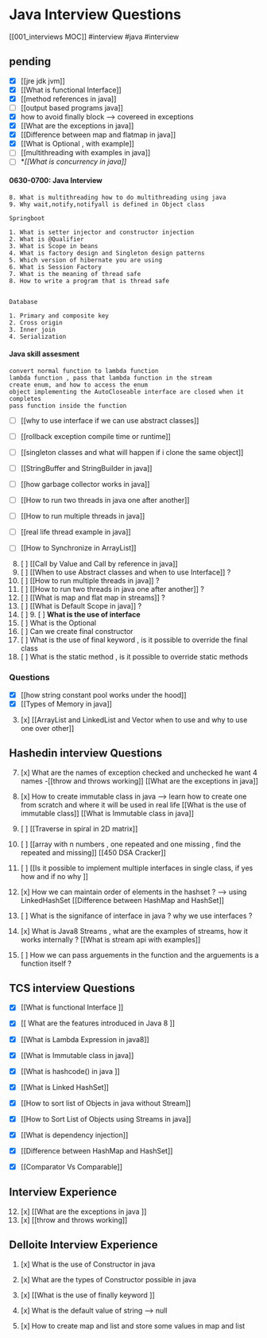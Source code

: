  # Java Interview Questions
 [[001_interviews MOC]]
 #interview 
 #java 
#interview


## pending
- [x] [[jre jdk jvm]]
- [x] [[What is functional Interface]]
- [x] [[method references in java]]
- [ ] [[output based programs java]]
- [x] how to avoid finally block --> covereed in exceptions
- [x] [[What are the exceptions in java]]
- [x] [[Difference between map and flatmap in java]]
- [x] [[What is Optional , with example]]
- [ ] [[multithreading with examples in java]]
- [ ] **[[What is concurrency in java]]*  

#### 0630-0700: Java Interview 

	8. What is multithreading how to do multithreading using java
	9. Why wait,notify,notifyall is defined in Object class

	Springboot
	
	1. What is setter injector and constructor injection
	2. What is @Qualifier 
	3. What is Scope in beans
	4. What is factory design and Singleton design patterns
	5. Which version of hibernate you are using 
	6. What is Session Factory
	7. What is the meaning of thread safe
	8. How to write a program that is thread safe


	Database
	
	1. Primary and composite key
	2. Cross origin 
	3. Inner join
	4. Serialization

#### Java skill assesment 
	convert normal function to lambda function
	lambda function , pass that lambda function in the stream
	create enum, and how to access the enum
	object implementing the AutoCloseable interface are closed when it completes
	pass function inside the function
- [ ] [[why to use interface if we can use abstract classes]]

- [ ] [[rollback exception compile time or runtime]]
- [ ] [[singleton classes and what will happen if i clone the same object]]
- [ ] [[StringBuffer and StringBuilder in java]]
- [ ] [[how garbage collector works in java]]
- [ ] [[How to run two threads in java one after another]]
- [ ] [[How to run multiple threads in java]]
- [ ] [[real life thread example in java]]
- [ ] [[How to Synchronize in ArrayList]]

8. [ ] [[Call by Value and Call by reference in java]]
9. [ ] [[When to use Abstract classes and when to use Interface]] ?
4. [ ] [[How to run multiple threads in java]] ?
5. [ ] [[How to run two threads in java one after another]] ?
6. [ ] [[What is map and flat map in streams]] ?
7. [ ] [[What is Default Scope in java]] ?
8. [ ] 9. [ ] **What is the use of interface**
10. [ ] What is the Optional
11. [ ] Can we create final constructor
4. [ ] What is the use of final keyword , is it possible to override the final class
5. [ ] What is the static method , is it possible to override static methods


### Questions 
- [x] [[how string constant pool works under the hood]]
- [x] [[Types of Memory in java]]
3. [x] [[ArrayList and LinkedList and Vector when to use and why to use one over other]]


## Hashedin interview Questions 
7. [x] What are the names of exception checked and unchecked he want 4 names -[[throw and throws working]] [[What are the exceptions in java]]
8. [x] How to create immutable class in java --> learn how to create one from scratch and where it will be used in real life [[What is the use of immutable class]] [[What is Immutable class in java]] 


12. [ ] [[Traverse in spiral in 2D matrix]]
13. [ ] [[array with n numbers , one repeated and one missing , find the repeated and missing]] [[450 DSA Cracker]]

1. [ ]  [[Is it possible to implement multiple interfaces in single class, if yes how and if no why ]]
2. [x]  How we can maintain order of elements in the hashset ?  --> using LinkedHashSet [[Difference between HashMap and HashSet]]
3. [ ]  What is the signifance of interface in java ? why we use interfaces ?
5. [x]  What is Java8 Streams , what are the examples of streams, how it works internally ? [[What is stream api with examples]]

7. [ ]  How we can pass arguements in the function and the arguements is a function itself ?



## TCS interview Questions
- [x] [[What is functional Interface ]]
- [x] [[ What are the features introduced in Java 8 ]]
- [x] [[What is Lambda Expression in java8]]
- [x] [[What is Immutable class in java]]
- [x] [[What is hashcode() in java ]] 


- [x] [[What is Linked HashSet]]
- [x] [[How to sort list of Objects in java without Stream]]
- [x] [[How to Sort List of Objects using Streams in java]]
- [x] [[What is dependency injection]]

- [x] [[Difference between HashMap and HashSet]]
- [x] [[Comparator Vs Comparable]]









## Interview Experience

12. [x] [[What are the exceptions in java ]]
13. [x] [[throw and throws working]]

## Delloite Interview Experience
1. [x] What is the use of Constructor in java 
2. [x] What are the types of Constructor possible in java

6. [x] [[What is the use of finally keyword ]]
7. [x] What is the default value of string  --> null
8. [x] How to create map and list and store some values in map and list  
















